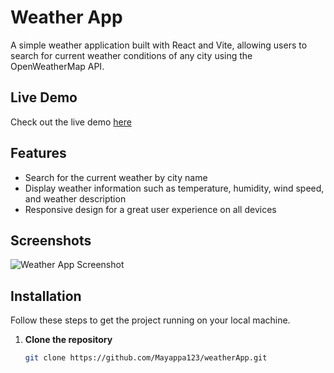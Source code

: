 # Weather App

A simple weather application built with React and Vite, allowing users to search for current weather conditions of any city using the OpenWeatherMap API.

## Live Demo

Check out the live demo [here](https://your-live-link.com)

## Features

- Search for the current weather by city name
- Display weather information such as temperature, humidity, wind speed, and weather description
- Responsive design for a great user experience on all devices

## Screenshots

![Weather App Screenshot](path/to/your/screenshot.png)

## Installation

Follow these steps to get the project running on your local machine.

1. **Clone the repository**

   ```bash
   git clone https://github.com/Mayappa123/weatherApp.git
